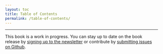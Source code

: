 ```yaml
---
layout: toc
title: Table of Contents
permalink: /table-of-contents/
---
```

___
This book is a work in progress. You can stay up to date on the book release by [signing up to the newsletter](/signup) or contribute by [submitting issues on Github](https://github.com/sammyschuckert/personalized-user-experience/).
